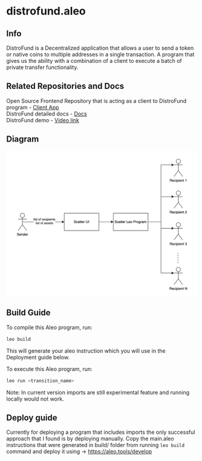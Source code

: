 # distrofund.aleo

## Info
DistroFund is a Decentralized application that allows a user to send a token or native coins to multiple addresses in a single transaction. 
A program that gives us the ability with a combination of a client to execute a batch of private transfer functionality.

## Related Repositories and Docs
Open Source Frontend Repository that is acting as a client to DistroFund program - <a href= "https://github.com/weichain/aleo-client " target="_blank"> Client App </a> <br>
DistroFund detailed docs - <a href="https://teoorg.gitbook.io/distrofund/" target="_blank"> Docs </a> <br>
DistroFund demo - <a href="https://drive.google.com/file/d/1sz_EdLL2I8F7wERYCP6Q7UaxNA-FCwUw/view?usp=sharing" target="_blank"> Video link</a> <br>

## Diagram
![Screenshot](diagram.png)

## Build Guide

To compile this Aleo program, run:
```bash
leo build
```
This will generate your aleo instruction which you will use in the Deployment guide below.

To execute this Aleo program, run:
```bash
leo run <transition_name>
```
Note: In current version imports are still experimental feature and running locally would not work.

## Deploy guide

Currently for deploying a program that includes imports the only successful approach that I found is by deploying manually. Copy the main.aleo instructions that were generated in build/ folder from running `leo build` command and deploy it using -> https://aleo.tools/develop 

